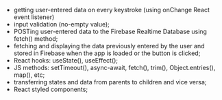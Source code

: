 - getting user-entered data on every keystroke (using onChange React event listener)
- input validation (no-empty value);
- POSTing user-entered data to the Firebase Realtime Database using fetch() method;
- fetching and displaying the data previously entered by the user and stored in Firebase when the app is loaded or the button is clicked;
- React hooks: useState(), useEffect();
- JS methods: setTimeout(), async-await, fetch(), trim(), Object.entries(), map(), etc;
- transferring states and data from parents to children and vice versa;
- React styled components;